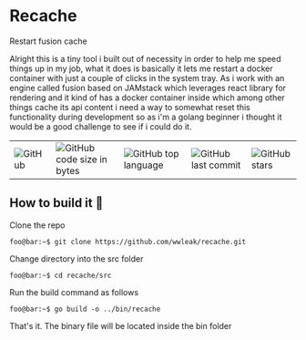 # Recache
Restart fusion cache

Alright this is a tiny tool i built out of necessity in order to help me speed things up in my job, what it does 
is basically it lets me restart a docker container with just a couple of clicks in the system tray. 
As i work with an engine called fusion based on JAMstack which leverages react library for rendering and it kind of has a docker container inside which among other 
things cache its api content i need a way to somewhat reset this functionality during development so as i'm 
a golang beginner i thought it would be a good challenge to see if i could do it.

<table border="0" cellspacing="0" cellpadding="0" style="border-collapse: collapse; border: none;">
  <tr>
    <td><img alt="GitHub" src="https://img.shields.io/github/license/wwleak/recache?style=for-the-badge"></td>
    <td><img alt="GitHub code size in bytes" src="https://img.shields.io/github/languages/code-size/wwleak/recache?style=for-the-badge"></td>
    <td><img alt="GitHub top language" src="https://img.shields.io/github/languages/top/wwleak/recache?style=for-the-badge"></td>
    <td><img alt="GitHub last commit" src="https://img.shields.io/github/last-commit/wwleak/recache?style=for-the-badge"></td>
    <td><img alt="GitHub stars" src="https://img.shields.io/github/stars/wwleak/recache?style=for-the-badge"></td>
  </tr>
</table>

## How to build it :rocket: 

Clone the repo

```console
foo@bar:~$ git clone https://github.com/wwleak/recache.git
```

Change directory into the src folder

```console
foo@bar:~$ cd recache/src
```

Run the build command as follows

```console
foo@bar:~$ go build -o ../bin/recache
```

That's it. The binary file will be located inside the bin folder
